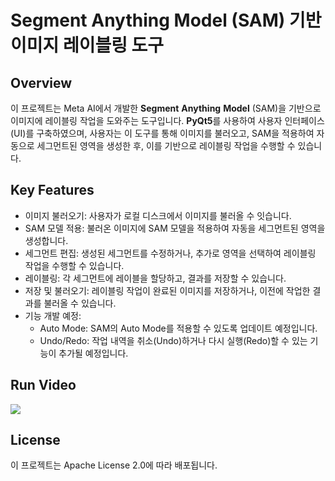 # Segment Anything Model (SAM) 기반 이미지 레이블링 도구
## Overview
이 프로젝트는 Meta AI에서 개발한 **Segment** **Anything** **Model** (SAM)을 기반으로 이미지에 레이블링 작업을 도와주는 도구입니다.
**PyQt5**를 사용하여 사용자 인터페이스(UI)를 구축하였으며, 사용자는 이 도구를 통해 이미지를 불러오고, SAM을 적용하여 자동으로 세그먼트된 영역을 생성한 후, 이를 기반으로 레이블링 작업을 수행할 수 있습니다.

## Key Features
- 이미지 불러오기: 사용자가 로컬 디스크에서 이미지를 불러올 수 잇습니다.
- SAM 모델 적용: 불러온 이미지에 SAM 모델을 적용하여 자동을 세그먼트된 영역을 생성합니다.
- 세그먼트 편집: 생성된 세그먼트를 수정하거나, 추가로 영역을 선택하여 레이블링 작업을 수행할 수 있습니다.
- 레이블링: 각 세그먼트에 레이블을 할당하고, 결과를 저장할 수 있습니다.
- 저장 및 불러오기: 레이블링 작업이 완료된 이미지를 저장하거나, 이전에 작업한 결과를 불러올 수 있습니다.
- 기능 개발 예정:
    - Auto Mode: SAM의 Auto Mode를 적용할 수 있도록 업데이트 예정입니다.
    - Undo/Redo: 작업 내역을 취소(Undo)하거나 다시 실행(Redo)할 수 있는 기능이 추가될 예정입니다.

## Run Video
<img src="https://github.com/user-attachments/assets/4cdb433f-4886-4756-8aaf-01663e8f6299">
 
## License
이 프로젝트는 Apache License 2.0에 따라 배포됩니다.
